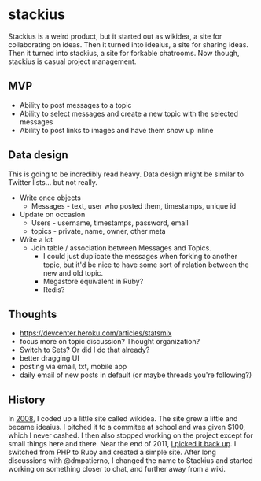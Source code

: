 # stackius

Stackius is a weird product, but it started out as wikidea, a site for collaborating on ideas. Then it turned into ideaius, a site for sharing ideas. Then it turned into stackius, a site for forkable chatrooms. Now though, stackius is casual project management.

## MVP

 * Ability to post messages to a topic
 * Ability to select messages and create a new topic with the selected messages
 * Ability to post links to images and have them show up inline

## Data design

This is going to be incredibly read heavy. Data design might be similar to Twitter lists... but not really.

  * Write once objects
    * Messages - text, user who posted them, timestamps, unique id
  * Update on occasion
    * Users - username, timestamps, password, email
    * topics - private, name, owner, other meta
  * Write a lot
    * Join table / association between Messages and Topics.
      * I could just duplicate the messages when forking to another topic, but it'd be nice to have some sort of relation between the new and old topic.
      * Megastore equivalent in Ruby?
      * Redis?

## Thoughts

 * <https://devcenter.heroku.com/articles/statsmix>
 * focus more on topic discussion? Thought organization?
 * Switch to Sets? Or did I do that already?
 * better dragging UI
 * posting via email, txt, mobile app
 * daily email of new posts in default (or maybe threads you're following?)

## History

In [2008](https://github.com/icco/ideaius/commit/ad7f82098ec408e67b26fd405dd5dda294b64c1b), I coded up a little site called wikidea. The site grew a little and became ideaius. I pitched it to a commitee at school and was given $100, which I never cashed. I then also stopped working on the project except for small things here and there. Near the end of 2011, [I picked it back up](https://github.com/icco/ideaius/commit/da9c4a4ccdcd6744d3eeb8d0817e5c062a30a936). I switched from PHP to Ruby and created a simple site. After long discussions with @dmpatierno, I changed the name to Stackius and started working on something closer to chat, and further away from a wiki.
